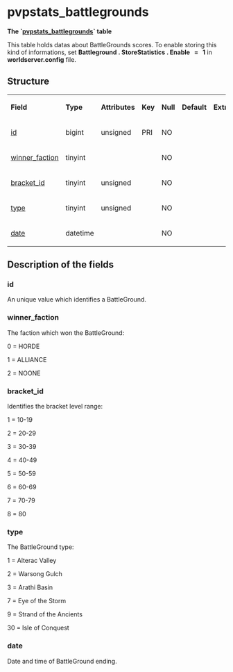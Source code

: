 # pvpstats\_battlegrounds


**The \`[pvpstats\_battlegrounds](http://collab.kpsn.org/pages/createpage.action?spaceKey=tc&title=pvpstats_battlegrounds&linkCreation=true&fromPageId=331580)\` table**

This table holds datas about BattleGrounds scores. To enable storing this kind of informations, set **Battleground . StoreStatistics . Enable   =   1** in **worldserver.config** file.

## Structure

<table>
<colgroup>
<col width="12%" />
<col width="12%" />
<col width="12%" />
<col width="12%" />
<col width="12%" />
<col width="12%" />
<col width="12%" />
<col width="12%" />
</colgroup>
<tbody>
<tr class="odd">
<td><p><strong>Field</strong></p></td>
<td><p><strong>Type</strong></p></td>
<td><p><strong>Attributes</strong></p></td>
<td><p><strong>Key</strong></p></td>
<td><p><strong>Null</strong></p></td>
<td><p><strong>Default</strong></p></td>
<td><p><strong>Extra</strong></p></td>
<td><p><strong>Comment</strong></p></td>
</tr>
<tr class="even">
<td><p><a href="#id">id</a></p></td>
<td><p>bigint</p></td>
<td><p>unsigned</p></td>
<td><p>PRI</p></td>
<td><p>NO</p></td>
<td><p> </p></td>
<td><p> </p></td>
<td><p> </p></td>
</tr>
<tr class="odd">
<td><p><a href="#winner_faction">winner_faction</a></p></td>
<td><p>tinyint</p></td>
<td> </td>
<td><p> </p></td>
<td><p>NO</p></td>
<td><p> </p></td>
<td><p> </p></td>
<td><p> </p></td>
</tr>
<tr class="even">
<td><p><a href="#bracket_id">bracket_id</a></p></td>
<td><p>tinyint</p></td>
<td><p>unsigned</p></td>
<td><p> </p></td>
<td><p>NO</p></td>
<td><p> </p></td>
<td><p> </p></td>
<td><p> </p></td>
</tr>
<tr class="odd">
<td><p><a href="#type">type</a></p></td>
<td><p>tinyint</p></td>
<td><p>unsigned</p></td>
<td><p> </p></td>
<td><p>NO</p></td>
<td><p> </p></td>
<td><p> </p></td>
<td><p> </p></td>
</tr>
<tr class="even">
<td><p><a href="#date">date</a></p></td>
<td><p>datetime</p></td>
<td><p> </p></td>
<td><p> </p></td>
<td><p>NO</p></td>
<td><p> </p></td>
<td><p> </p></td>
<td><p> </p></td>
</tr>
</tbody>
</table>

## Description of the fields

### id

An unique value which identifies a BattleGround.

### winner\_faction

The faction which won the BattleGround:

0 = HORDE

1 = ALLIANCE

2 = NOONE

### bracket\_id

Identifies the bracket level range:

1 = 10-19

2 = 20-29

3 = 30-39

4 = 40-49

5 = 50-59

6 = 60-69

7 = 70-79

8 = 80

### type

The BattleGround type:

1 = Alterac Valley

2 = Warsong Gulch

3 = Arathi Basin

7 = Eye of the Storm

9 = Strand of the Ancients

30 = Isle of Conquest

### date

Date and time of BattleGround ending.
